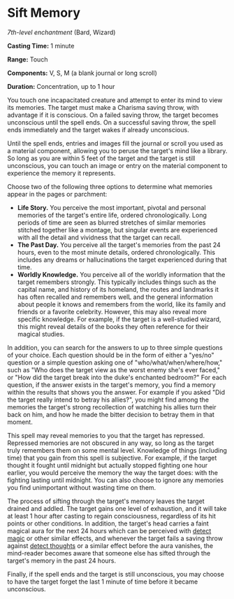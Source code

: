 # Sift Memory
*7th-level enchantment* (Bard, Wizard)

**Casting Time:** 1 minute

**Range:** Touch

**Components:** V, S, M (a blank journal or long scroll)

**Duration:** Concentration, up to 1 hour

You touch one incapacitated creature and attempt to enter its mind to view its memories. The target must make a Charisma saving throw, with advantage if it is conscious. On a failed saving throw, the target becomes unconscious until the spell ends. On a successful saving throw, the spell ends immediately and the target wakes if already unconscious.

Until the spell ends, entries and images fill the journal or scroll you used as a material component, allowing you to peruse the target's mind like a library. So long as you are within 5 feet of the target and the target is still unconscious, you can touch an image or entry on the material component to experience the memory it represents.

Choose two of the following three options to determine what memories appear in the pages or parchment:
* **Life Story.** You perceive the most important, pivotal and personal memories of the target's entire life, ordered chronologically. Long periods of time are seen as blurred stretches of similar memories stitched together like a montage, but singular events are experienced with all the detail and vividness that the target can recall.
* **The Past Day.** You perceive all the target's memories from the past 24 hours, even to the most minute details, ordered chronologically. This includes any dreams or hallucinations the target experienced during that time.
* **Worldly Knowledge.** You perceive all of the worldly information that the target remembers strongly. This typically includes things such as the capital name, and history of its homeland, the routes and landmarks it has often recalled and remembers welL and the general information about people it knows and remembers from the world, like its family and friends or a favorite celebrity. However, this may also reveal more specific knowledge. For example, if the target is a well-studied wizard, this might reveal details of the books they often reference for their magical studies.

In addition, you can search for the answers to up to three simple questions of your choice. Each question should be in the form of either a "yes/no" question or a simple question asking one of "who/what/when/where/how," such as "Who does the target view as the worst enemy she's ever faced," or "How did the target break into the duke's enchanted bedroom?" For each question, if the answer exists in the target's memory, you find a memory within the results that shows you the answer. For example if you asked "Did the target really intend to betray his allies?", you might find among the memories the target's strong recollection of watching his allies turn their back on him, and how he made the bitter decision to betray them in that moment.

This spell may reveal memories to you that the target has repressed. Repressed memories are not obscured in any way, so long as the target truly remembers them on some mental level. Knowledge of things (including time) that you gain from this spell is subjective. For example, if the target thought it fought until midnight but actually stopped fighting one hour earlier, you would perceive the memory the way the target does: with the fighting lasting until midnight. You can also choose to ignore any memories you find unimportant without wasting time on them.

The process of sifting through the target's memory leaves the target drained and addled. The target gains one level of exhaustion, and it will take at least 1 hour after casting to regain consciousness, regardless of its hit points or other conditions. In addition, the target's head carries a faint magical aura for the next 24 hours which can be perceived with [detect magic]() or other similar effects, and whenever the target fails a saving throw against [detect thoughts]() or a similar effect before the aura vanishes, the mind-reader becomes aware that someone else has sifted through the target's memory in the past 24 hours.

Finally, if the spell ends and the target is still unconscious, you may choose to have the target forget the last 1 minute of time before it became unconscious.
